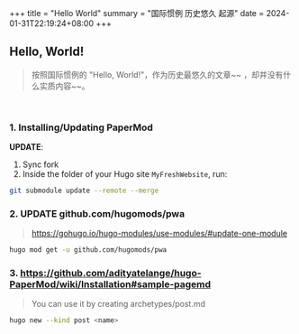 +++
title = "Hello World"
summary = "国际惯例 历史悠久 起源"
date = 2024-01-31T22:19:24+08:00
+++

## Hello, World!  
> 按照国际惯例的 "Hello, World!"，作为历史最悠久的文章~~ ，却并没有什么实质内容~~。

<br />

### 1. Installing/Updating PaperMod  
**UPDATE**:  
1. Sync fork
2. Inside the folder of your Hugo site `MyFreshWebsite`, run:  
```bash
git submodule update --remote --merge
```  
### 2. UPDATE github.com/hugomods/pwa  
> https://gohugo.io/hugo-modules/use-modules/#update-one-module  
```bash
hugo mod get -u github.com/hugomods/pwa
```  
### 3. https://github.com/adityatelange/hugo-PaperMod/wiki/Installation#sample-pagemd  
> You can use it by creating archetypes/post.md
```bash
hugo new --kind post <name>
```